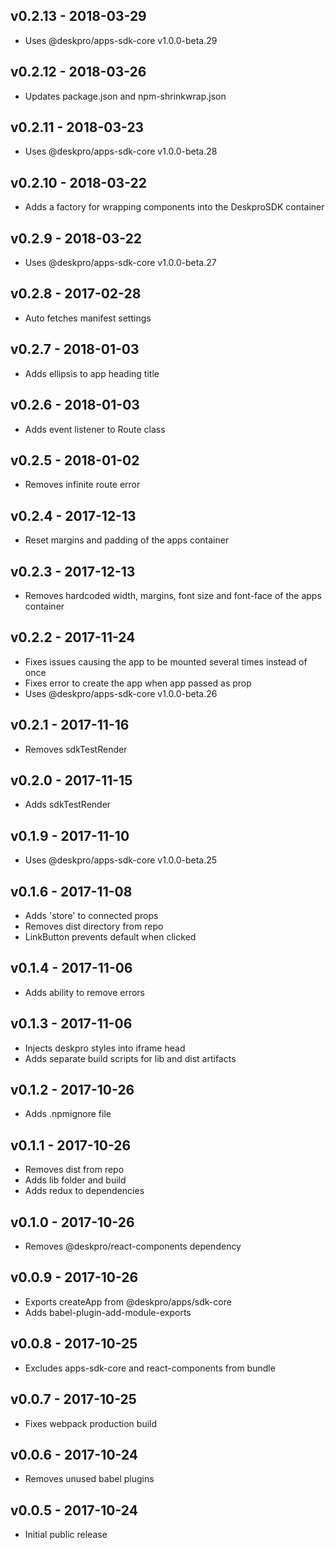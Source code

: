 ## v0.2.13 - 2018-03-29

* Uses @deskpro/apps-sdk-core v1.0.0-beta.29

## v0.2.12 - 2018-03-26

* Updates package.json and npm-shrinkwrap.json

## v0.2.11 - 2018-03-23

* Uses @deskpro/apps-sdk-core v1.0.0-beta.28

## v0.2.10 - 2018-03-22

* Adds a factory for wrapping components into the DeskproSDK container
  
## v0.2.9 - 2018-03-22

* Uses @deskpro/apps-sdk-core v1.0.0-beta.27
 
## v0.2.8 - 2017-02-28

* Auto fetches manifest settings

## v0.2.7 - 2018-01-03

* Adds ellipsis to app heading title

## v0.2.6 - 2018-01-03

* Adds event listener to Route class

## v0.2.5 - 2018-01-02

* Removes infinite route error

## v0.2.4 - 2017-12-13

* Reset margins and padding of the apps container

## v0.2.3 - 2017-12-13

* Removes hardcoded width, margins, font size and font-face of the apps container 

## v0.2.2 - 2017-11-24

* Fixes issues causing the app to be mounted several times instead of once
* Fixes error to create the app when app passed as prop
* Uses @deskpro/apps-sdk-core v1.0.0-beta.26

## v0.2.1 - 2017-11-16

* Removes sdkTestRender

## v0.2.0 - 2017-11-15

* Adds sdkTestRender

## v0.1.9 - 2017-11-10

* Uses @deskpro/apps-sdk-core v1.0.0-beta.25

## v0.1.6 - 2017-11-08

* Adds 'store' to connected props
* Removes dist directory from repo
* LinkButton prevents default when clicked

## v0.1.4 - 2017-11-06

* Adds ability to remove errors

## v0.1.3 - 2017-11-06

* Injects deskpro styles into iframe head
* Adds separate build scripts for lib and dist artifacts

## v0.1.2 - 2017-10-26

* Adds .npmignore file

## v0.1.1 - 2017-10-26

* Removes dist from repo
* Adds lib folder and build
* Adds redux to dependencies

## v0.1.0 - 2017-10-26

* Removes @deskpro/react-components dependency

## v0.0.9 - 2017-10-26

* Exports createApp from @deskpro/apps/sdk-core
* Adds babel-plugin-add-module-exports

## v0.0.8 - 2017-10-25

* Excludes apps-sdk-core and react-components from bundle

## v0.0.7 - 2017-10-25

* Fixes webpack production build

## v0.0.6 - 2017-10-24

* Removes unused babel plugins

## v0.0.5 - 2017-10-24

* Initial public release
